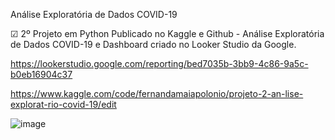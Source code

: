 Análise Exploratória de Dados COVID-19

☑ 2º Projeto em Python Publicado no Kaggle e Github - Análise Exploratória de Dados COVID-19  e Dashboard criado no Looker Studio da Google.

https://lookerstudio.google.com/reporting/bed7035b-3bb9-4c86-9a5c-b0eb16904c37

https://www.kaggle.com/code/fernandamaiapolonio/projeto-2-an-lise-explorat-rio-covid-19/edit

![image](https://github.com/Maia-Polonio/dashboard_covid19/assets/131725481/16debddf-525c-4614-8ddf-387210648eb3)

